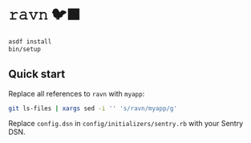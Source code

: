 # 𝚛𝚊𝚟𝚗 🐦‍⬛

```sh
asdf install
bin/setup
```

## Quick start

Replace all references to `ravn` with `myapp`:

```sh
git ls-files | xargs sed -i '' 's/ravn/myapp/g'
```

Replace `config.dsn` in `config/initializers/sentry.rb` with your Sentry DSN.
